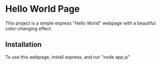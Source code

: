 # Hello World Page

This project is a simple express "Hello World" webpage with a beautiful color-changing effect.

## Installation

To use this webpage, install express, and run "node app.js"
